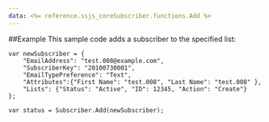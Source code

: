 ```yaml
---
data: <%= reference.ssjs_coreSubscriber.functions.Add %>
---
```


##Example
This sample code adds a subscriber to the specified list:
```
var newSubscriber = {
    "EmailAddress": "test.008@example.com",
    "SubscriberKey": "20100730001",
    "EmailTypePreference": "Text",
    "Attributes":{"First Name": "test.008", "Last Name": "test.008" },
    "Lists": {"Status": "Active", "ID": 12345, "Action": "Create"}
};

var status = Subscriber.Add(newSubscriber);
```
